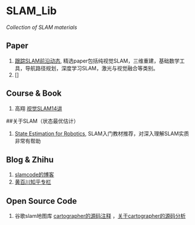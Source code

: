 # SLAM_Lib

*Collection of SLAM materials*



## Paper
1. [跟踪SLAM前沿动态](https://github.com/YiChenCityU/Recent_SLAM_Research), 精选paper包括纯视觉SLAM，三维重建，基础数学工具，导航路径规划，深度学习SLAM，激光与视觉融合等类别。
2. [] 


## Course & Book
1. 高翔 [视觉SLAM14讲](https://github.com/gaoxiang12/slambook2)

##关于SLAM（状态最优估计）
1. [State Estimation for Robotics](http://asrl.utias.utoronto.ca/~tdb/bib/barfoot_ser17.pdf), SLAM入门教材推荐，对深入理解SLAM实质非常有帮助

## Blog & Zhihu

1. [slamcode的博客](https://blog.csdn.net/learnmoreonce)
2. [黄百川知乎专栏](https://zhuanlan.zhihu.com/c_1007577974610210816)

## Open Source Code

1. 谷歌slam地图库 [cartographer的源码注释](https://github.com/slam-code/cartographer) ，[关于cartographer的源码分析](https://github.com/slam-code/SLAM/tree/master/9-cartographer-%E6%BA%90%E7%A0%81%E5%88%86%E6%9E%90)


